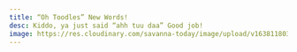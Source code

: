 ```yaml
---
title: “Oh Toodles” New Words!
desc: Kiddo, ya just said “ahh tuu daa” Good job!
image: https://res.cloudinary.com/savanna-today/image/upload/v1638118033/F628CB72-58B3-4E5E-BCA8-E59DD5512225_cf5ndf.jpg
---
```

